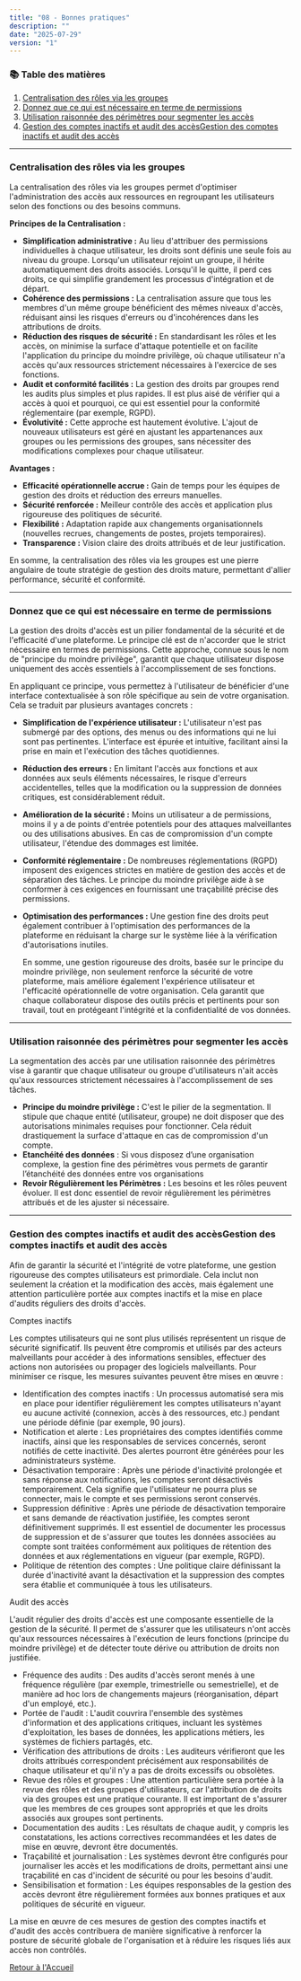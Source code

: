 ```yaml
---
title: "08 - Bonnes pratiques"
description: ""
date: "2025-07-29"
version: "1"
---
```


### 📚 Table des matières

1. [Centralisation des rôles via les groupes](#centralisation-des-rôles-via-les-groupes)
2. [Donnez que ce qui est nécessaire en terme de permissions](#donnez-que-ce-qui-est-nécessaire-en-terme-de-permissions)
3. [Utilisation raisonnée des périmètres pour segmenter les accès](#utilisation-raisonnée-des-périmètres-pour-segmenter-les-accès)
4. [Gestion des comptes inactifs et audit des accèsGestion des comptes inactifs et audit des accès](#gestion-des-comptes-inactifs-et-audit-des-accèsgestion-des-comptes-inactifs-et-audit-des-accès)

--- 

### Centralisation des rôles via les groupes

La centralisation des rôles via les groupes permet d'optimiser l'administration des accès aux ressources en regroupant les utilisateurs selon des fonctions ou des besoins communs.

**Principes de la Centralisation :**

* **Simplification administrative :** Au lieu d'attribuer des permissions individuelles à chaque utilisateur, les droits sont définis une seule fois au niveau du groupe. Lorsqu'un utilisateur rejoint un groupe, il hérite automatiquement des droits associés. Lorsqu'il le quitte, il perd ces droits, ce qui simplifie grandement les processus d'intégration et de départ.  
* **Cohérence des permissions :** La centralisation assure que tous les membres d'un même groupe bénéficient des mêmes niveaux d'accès, réduisant ainsi les risques d'erreurs ou d'incohérences dans les attributions de droits.  
* **Réduction des risques de sécurité :** En standardisant les rôles et les accès, on minimise la surface d'attaque potentielle et on facilite l'application du principe du moindre privilège, où chaque utilisateur n'a accès qu'aux ressources strictement nécessaires à l'exercice de ses fonctions.  
* **Audit et conformité facilités :** La gestion des droits par groupes rend les audits plus simples et plus rapides. Il est plus aisé de vérifier qui a accès à quoi et pourquoi, ce qui est essentiel pour la conformité réglementaire (par exemple, RGPD).  
* **Évolutivité :** Cette approche est hautement évolutive. L'ajout de nouveaux utilisateurs est géré en ajustant les appartenances aux groupes ou les permissions des groupes, sans nécessiter des modifications complexes pour chaque utilisateur.

**Avantages :**

* **Efficacité opérationnelle accrue :** Gain de temps pour les équipes de gestion des droits et réduction des erreurs manuelles.  
* **Sécurité renforcée :** Meilleur contrôle des accès et application plus rigoureuse des politiques de sécurité.  
* **Flexibilité :** Adaptation rapide aux changements organisationnels (nouvelles recrues, changements de postes, projets temporaires).  
* **Transparence :** Vision claire des droits attribués et de leur justification.

En somme, la centralisation des rôles via les groupes est une pierre angulaire de toute stratégie de gestion des droits mature, permettant d'allier performance, sécurité et conformité.

--- 

### Donnez que ce qui est nécessaire en terme de permissions

La gestion des droits d'accès est un pilier fondamental de la sécurité et de l'efficacité d'une plateforme. Le principe clé est de n'accorder que le strict nécessaire en termes de permissions. Cette approche, connue sous le nom de "principe du moindre privilège", garantit que chaque utilisateur dispose uniquement des accès essentiels à l'accomplissement de ses fonctions.

En appliquant ce principe, vous permettez à l'utilisateur de bénéficier d'une interface contextualisée à son rôle spécifique au sein de votre organisation. Cela se traduit par plusieurs avantages concrets :

* **Simplification de l'expérience utilisateur :** L'utilisateur n'est pas submergé par des options, des menus ou des informations qui ne lui sont pas pertinentes. L'interface est épurée et intuitive, facilitant ainsi la prise en main et l'exécution des tâches quotidiennes.  
* **Réduction des erreurs :** En limitant l'accès aux fonctions et aux données aux seuls éléments nécessaires, le risque d'erreurs accidentelles, telles que la modification ou la suppression de données critiques, est considérablement réduit.  
* **Amélioration de la sécurité :** Moins un utilisateur a de permissions, moins il y a de points d'entrée potentiels pour des attaques malveillantes ou des utilisations abusives. En cas de compromission d'un compte utilisateur, l'étendue des dommages est limitée.  
* **Conformité réglementaire :** De nombreuses réglementations (RGPD) imposent des exigences strictes en matière de gestion des accès et de séparation des tâches. Le principe du moindre privilège aide à se conformer à ces exigences en fournissant une traçabilité précise des permissions.  
* **Optimisation des performances :** Une gestion fine des droits peut également contribuer à l'optimisation des performances de la plateforme en réduisant la charge sur le système liée à la vérification d'autorisations inutiles.

  En somme, une gestion rigoureuse des droits, basée sur le principe du moindre privilège, non seulement renforce la sécurité de votre plateforme, mais améliore également l'expérience utilisateur et l'efficacité opérationnelle de votre organisation. Cela garantit que chaque collaborateur dispose des outils précis et pertinents pour son travail, tout en protégeant l'intégrité et la confidentialité de vos données.

--- 

### Utilisation raisonnée des périmètres pour segmenter les accès

La segmentation des accès par une utilisation raisonnée des périmètres vise à garantir que chaque utilisateur ou groupe d'utilisateurs n'ait accès qu'aux ressources strictement nécessaires à l'accomplissement de ses tâches.

- **Principe du moindre privilège :** C'est le pilier de la segmentation. Il stipule que chaque entité (utilisateur, groupe) ne doit disposer que des autorisations minimales requises pour fonctionner. Cela réduit drastiquement la surface d'attaque en cas de compromission d'un compte.  
- **Etanchéité des données** : Si vous disposez d’une organisation complexe, la gestion fine des périmètres vous permets de garantir l’étanchéité des données entre vos organisations  
- **Revoir Régulièrement les Périmètres :** Les besoins et les rôles peuvent évoluer. Il est donc essentiel de revoir régulièrement les périmètres attribués et de les ajuster si nécessaire.

--- 

### Gestion des comptes inactifs et audit des accèsGestion des comptes inactifs et audit des accès

  Afin de garantir la sécurité et l'intégrité de votre plateforme, une gestion rigoureuse des comptes utilisateurs est primordiale. Cela inclut non seulement la création et la modification des accès, mais également une attention particulière portée aux comptes inactifs et la mise en place d'audits réguliers des droits d'accès.

  Comptes inactifs

  Les comptes utilisateurs qui ne sont plus utilisés représentent un risque de sécurité significatif. Ils peuvent être compromis et utilisés par des acteurs malveillants pour accéder à des informations sensibles, effectuer des actions non autorisées ou propager des logiciels malveillants. Pour minimiser ce risque, les mesures suivantes peuvent être mises en œuvre :

* Identification des comptes inactifs : Un processus automatisé sera mis en place pour identifier régulièrement les comptes utilisateurs n'ayant eu aucune activité (connexion, accès à des ressources, etc.) pendant une période définie (par exemple, 90 jours).  
* Notification et alerte : Les propriétaires des comptes identifiés comme inactifs, ainsi que les responsables de services concernés, seront notifiés de cette inactivité. Des alertes pourront être générées pour les administrateurs système.  
* Désactivation temporaire : Après une période d'inactivité prolongée et sans réponse aux notifications, les comptes seront désactivés temporairement. Cela signifie que l'utilisateur ne pourra plus se connecter, mais le compte et ses permissions seront conservés.  
* Suppression définitive : Après une période de désactivation temporaire et sans demande de réactivation justifiée, les comptes seront définitivement supprimés. Il est essentiel de documenter les processus de suppression et de s'assurer que toutes les données associées au compte sont traitées conformément aux politiques de rétention des données et aux réglementations en vigueur (par exemple, RGPD).  
* Politique de rétention des comptes : Une politique claire définissant la durée d'inactivité avant la désactivation et la suppression des comptes sera établie et communiquée à tous les utilisateurs.

Audit des accès

L'audit régulier des droits d'accès est une composante essentielle de la gestion de la sécurité. Il permet de s'assurer que les utilisateurs n'ont accès qu'aux ressources nécessaires à l'exécution de leurs fonctions (principe du moindre privilège) et de détecter toute dérive ou attribution de droits non justifiée.

* Fréquence des audits : Des audits d'accès seront menés à une fréquence régulière (par exemple, trimestrielle ou semestrielle), et de manière ad hoc lors de changements majeurs (réorganisation, départ d'un employé, etc.).  
* Portée de l'audit : L'audit couvrira l'ensemble des systèmes d'information et des applications critiques, incluant les systèmes d'exploitation, les bases de données, les applications métiers, les systèmes de fichiers partagés, etc.  
* Vérification des attributions de droits : Les auditeurs vérifieront que les droits attribués correspondent précisément aux responsabilités de chaque utilisateur et qu'il n'y a pas de droits excessifs ou obsolètes.  
* Revue des rôles et groupes : Une attention particulière sera portée à la revue des rôles et des groupes d'utilisateurs, car l'attribution de droits via des groupes est une pratique courante. Il est important de s'assurer que les membres de ces groupes sont appropriés et que les droits associés aux groupes sont pertinents.  
* Documentation des audits : Les résultats de chaque audit, y compris les constatations, les actions correctives recommandées et les dates de mise en œuvre, devront être documentés.  
* Traçabilité et journalisation : Les systèmes devront être configurés pour journaliser les accès et les modifications de droits, permettant ainsi une traçabilité en cas d'incident de sécurité ou pour les besoins d'audit.  
* Sensibilisation et formation : Les équipes responsables de la gestion des accès devront être régulièrement formées aux bonnes pratiques et aux politiques de sécurité en vigueur.

La mise en œuvre de ces mesures de gestion des comptes inactifs et d'audit des accès contribuera de manière significative à renforcer la posture de sécurité globale de l'organisation et à réduire les risques liés aux accès non contrôlés.


[Retour à l'Accueil](../accueil)
